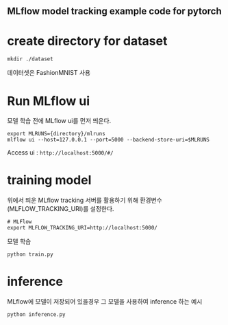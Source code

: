 MLflow model tracking example code for pytorch
------

# create directory for dataset
```shell
mkdir ./dataset
```
데이터셋은 FashionMNIST 사용

# Run MLflow ui
모델 학습 전에 MLflow ui를 먼저 띄운다.
```shell
export MLRUNS={directory}/mlruns
mlflow ui --host=127.0.0.1 --port=5000 --backend-store-uri=$MLRUNS
```
Access ui : ```http://localhost:5000/#/```

# training model
위에서 띄운 MLflow tracking 서버를 활용하기 위해 환경변수(MLFLOW_TRACKING_URI)를 설정한다.
```shell
# MLFlow
export MLFLOW_TRACKING_URI=http://localhost:5000/
```
모델 학습 
```shell
python train.py
```

# inference
MLflow에 모델이 저장되어 있을경우 그 모델을 사용하여 inference 하는 예시
```shell
python inference.py
```


